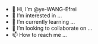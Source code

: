 - 👋 Hi, I’m @ye-WANG-Efrei
- 👀 I’m interested in ...
- 🌱 I’m currently learning ...
- 💞️ I’m looking to collaborate on ...
- 📫 How to reach me ...

<!---
ye-WANG-Efrei/ye-WANG-Efrei is a ✨ special ✨ repository because its `README.md` (this file) appears on your GitHub profile.
You can click the Preview link to take a look at your changes.
--->
